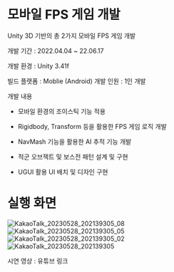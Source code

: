 # 모바일 FPS 게임 개발

Unity 3D 기반의 총 2가지 모바일 FPS 게임 개발

개발 기간 : 2022.04.04 ~ 22.06.17

개발 환경 : Unity 3.41f

빌드 플랫폼 : Moblie (Android)
개발 인원 : 1인 개발

개발 내용

- 모바일 환경의 조이스틱 기능 적용

- Rigidbody, Transform 등을 활용한 FPS 게임 로직 개발

- NavMash 기능을 활용한 AI 추적 기능 개발

- 적군 오브젝트 및 보스전 패턴 설계 및 구현

- UGUI 활용 UI 배치 및 디자인 구현

# 실행 화면

![KakaoTalk_20230528_202139305_08](https://github.com/jush4049/Moblie_FPS_Game/assets/96518656/7f18724a-b67f-494d-9e22-4acb52b11b4d)
![KakaoTalk_20230528_202139305_05](https://github.com/jush4049/Moblie_FPS_Game/assets/96518656/35ecbd03-b438-4c89-9dbc-0198082d7cae)
![KakaoTalk_20230528_202139305_02](https://github.com/jush4049/Moblie_FPS_Game/assets/96518656/17afd77f-26d7-4edc-8c55-1af0847ecc46)
![KakaoTalk_20230528_202139305](https://github.com/jush4049/Moblie_FPS_Game/assets/96518656/872ee4d5-18fe-47c2-b8ab-2304aa6fa7b2)

시연 영상  : 유튜브 링크
